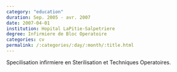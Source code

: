 ```yaml
---
category: "education"
duration: Sep. 2005 - avr. 2007
date: 2007-04-01
institution: Hopital LaPitie-Salpetriere
degree: Infirmiere de Bloc Operatoire
categories: cv
permalink: /:categories/:day/:month/:title.html
---
```


Specilisation infirmiere en Sterilisation et Techniques Operatoires. 